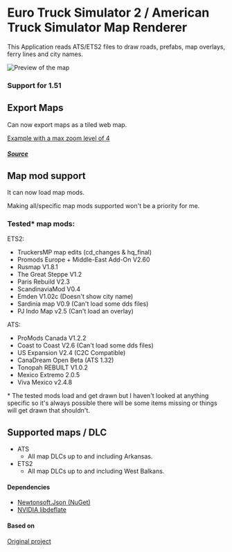 # Euro Truck Simulator 2 / American Truck Simulator Map Renderer

This Application reads ATS/ETS2 files to draw roads, prefabs, map overlays, ferry lines and city names.

![Preview of the map](/docs/preview.jpg "Preview of the map")

### **Support for 1.51**

## Export Maps
Can now export maps as a tiled web map.

[Example with a max zoom level of 4](https://dariowouters.github.io/ts-tile-map-example/)

##### [Source](https://github.com/dariowouters/ts-tile-map-example)
## Map mod support
It can now load map mods.

Making all/specific map mods supported won't be a priority for me.

### Tested* map mods:

ETS2:
- TruckersMP map edits (cd_changes & hq_final)
- Promods Europe + Middle-East Add-On V2.60
- Rusmap V1.8.1
- The Great Steppe V1.2
- Paris Rebuild V2.3
- ScandinaviaMod V0.4
- Emden V1.02c (Doesn't show city name)
- Sardinia map V0.9 (Can't load some dds files)
- PJ Indo Map v2.5 (Can't load an overlay)

ATS:
- ProMods Canada V1.2.2
- Coast to Coast V2.6 (Can't load some dds files)
- US Expansion V2.4 (C2C Compatible)
- CanaDream Open Beta (ATS 1.32)
- Tonopah REBUILT V1.0.2
- Mexico Extremo 2.0.5
- Viva Mexico v2.4.8

\* The tested mods load and get drawn but I haven't looked at anything specific so it's always possible there will be some items missing or things will get drawn that shouldn't.

## Supported maps / DLC
- ATS
    - All map DLCs up to and including Arkansas.
- ETS2
    - All map DLCs up to and including West Balkans.

#### Dependencies
- [Newtonsoft.Json (NuGet)](https://www.nuget.org/packages/Newtonsoft.Json)
- [NVIDIA libdeflate](https://github.com/NVIDIA/libdeflate/tree/3bb5c6924b32a91e6e6a8f54ba00a21f037a8db5)

#### Based on
[Original project](https://github.com/nlhans/ets2-map)
